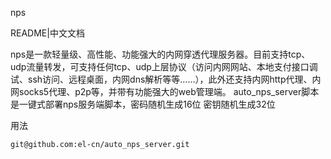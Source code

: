 nps

README|中文文档

nps是一款轻量级、高性能、功能强大的内网穿透代理服务器。目前支持tcp、udp流量转发，可支持任何tcp、udp上层协议（访问内网网站、本地支付接口调试、ssh访问、远程桌面，内网dns解析等等……），此外还支持内网http代理、内网socks5代理、p2p等，并带有功能强大的web管理端。
auto_nps_server脚本是一键式部署nps服务端脚本，密码随机生成16位 密钥随机生成32位

用法

```
git@github.com:el-cn/auto_nps_server.git
```

